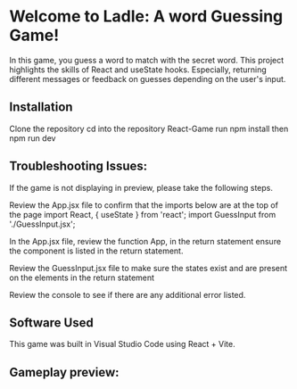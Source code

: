 # Welcome to Ladle: A word Guessing Game!

In this game, you guess a word to match with the secret word. This project highlights the skills of React and useState hooks. Especially, returning different messages or feedback on guesses depending on the user's input.

## Installation
Clone the repository
cd into the repository React-Game
run npm install then npm run dev 

## Troubleshooting Issues:
If the game is not displaying in preview, please take the following steps.


Review the App.jsx file to confirm that the imports below are at the top of the page
        import React, { useState } from 'react';
        import GuessInput from './GuessInput.jsx';

In the App.jsx file, review the function App, in the return statement ensure the component <GuessInput /> is listed in the return statement. 

Review the GuessInput.jsx file to make sure the states exist and are present on the elements in the return statement

Review the console to see if there are any additional error listed.

## Software Used
This game was built in Visual Studio Code using React + Vite.

## Gameplay preview: 